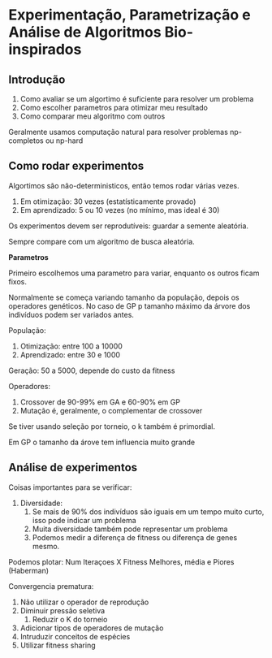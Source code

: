 # Experimentação, Parametrização e Análise de Algoritmos Bio-inspirados

## Introdução

1. Como avaliar se um algortimo é suficiente para resolver um problema
1. Como escolher parametros para otimizar meu resultado
1. Como comparar meu algoritmo com outros

Geralmente usamos computação natural para resolver problemas np-completos ou np-hard

## Como rodar experimentos

Algortimos são não-deterministicos, então temos rodar várias vezes.
1. Em otimização: 30 vezes (estatísticamente provado)
2. Em aprendizado: 5 ou 10 vezes (no mínimo, mas ideal é 30)

Os experimentos devem ser reprodutíveis: guardar a semente aleatória.

Sempre compare com um algoritmo de busca aleatória.

**Parametros**

Primeiro escolhemos uma parametro para variar, enquanto os outros ficam fixos.

Normalmente se começa variando tamanho da população, depois os operadores genéticos. No caso de GP p tamanho máximo da árvore dos indivíduos podem ser variados antes.

População:
1. Otimização: entre 100 a 10000
2. Aprendizado: entre 30 e 1000

Geração: 50 a 5000, depende do custo da fitness

Operadores:
1. Crossover de 90-99% em GA e 60-90% em GP
2. Mutação é, geralmente, o complementar de crossover

Se tiver usando seleção por torneio, o k também é primordial.

Em GP o tamanho da árove tem influencia muito grande

## Análise de experimentos

Coisas importantes para se verificar:
1. Diversidade:
   1. Se mais de 90% dos indivíduos são iguais em um tempo muito curto, isso pode indicar um problema
   2. Muita diversidade também pode representar um problema
   3. Podemos medir a diferença de fitness ou diferença de genes mesmo.

Podemos plotar: Num Iteraçoes X Fitness Melhores, média e Piores (Haberman)

Convergencia prematura:
1. Não utilizar o operador de reprodução
2. Diminuir pressão seletiva
   1. Reduzir o K do torneio
3. Adicionar tipos de operadores de mutação
4. Intruduzir conceitos de espécies
5. Utilizar fitness sharing

